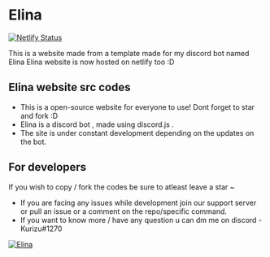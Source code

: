 # Elina

[![Netlify Status](https://api.netlify.com/api/v1/badges/c241873b-9af9-4c1b-a727-a571556fd35b/deploy-status)](https://app.netlify.com/sites/elina-bot/deploys)

This is a website made from a template made for my discord bot named Elina
Elina website is now hosted on netlify too :D

## Elina website src codes

- This is a open-source website for everyone to use! Dont forget to star and fork :D
- Elina is a discord bot , made using discord.js .
- The site is under constant development depending on the updates on the bot.

## For developers

If you wish to copy / fork the codes be sure to atleast leave a star ~

- If you are facing any issues while development join our support server or pull an issue or a comment on the repo/specific command.
- If you want to know more / have any question u can dm me on discord - Kurizu#1270

[![Elina](https://images-ext-1.discordapp.net/external/cwWJ910yqrjJyBCDl80ND0lLH3vlxIqAvBbbKLq_04A/%3Fwidth%3D1200%26height%3D393/https/media.discordapp.net/attachments/862619247897477121/862925351851130900/image0.jpg)](https://github.com/crizmo/Elina-dev-dev)
